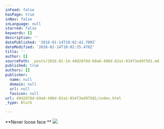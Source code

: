 ```yaml
---
inFeed: false
hasPage: true
inNav: false
inLanguage: null
starred: false
keywords: []
description: ''
datePublished: '2016-01-14T10:02:42.709Z'
dateModified: '2016-01-14T10:02:35.470Z'
title: ''
author: []
sourcePath: _posts/2016-01-14-49d2878d-b9a8-498d-82a1-034f3ed97501.md
published: true
authors: []
publisher:
  name: null
  domain: null
  url: null
  favicon: null
url: 49d2878d-b9a8-498d-82a1-034f3ed97501/index.html
_type: Blurb

---
```

**Never loose face **
![](https://s3-us-west-2.amazonaws.com/the-grid-img/p/f95d1a1793235f087eee66ccc5a8687b933f8595.jpg)
